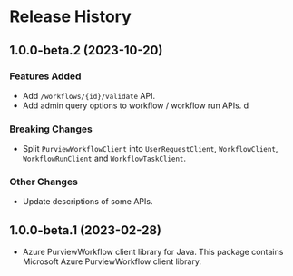 # Release History

## 1.0.0-beta.2 (2023-10-20)

### Features Added

- Add `/workflows/{id}/validate` API.
- Add admin query options to workflow / workflow run APIs.
d
### Breaking Changes

- Split `PurviewWorkflowClient` into `UserRequestClient`, `WorkflowClient`, `WorkflowRunClient` and `WorkflowTaskClient`.

### Other Changes

- Update descriptions of some APIs.

## 1.0.0-beta.1 (2023-02-28)

- Azure PurviewWorkflow client library for Java. This package contains Microsoft Azure PurviewWorkflow client library.
